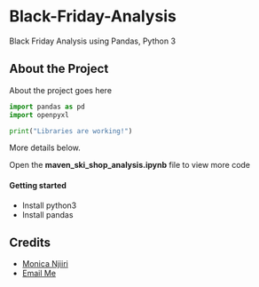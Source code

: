 # Black-Friday-Analysis
Black Friday Analysis using Pandas, Python 3

## About the Project
About the project goes here

```python
import pandas as pd
import openpyxl

print("Libraries are working!")
```

More details below.

Open the **maven_ski_shop_analysis.ipynb** file to view more code

#### Getting started
- Install python3
- Install pandas

## Credits
- [Monica Njiiri](https://monicahnjiiri.com)
- [Email Me](mailto:info@monicahnjiiri.com)
